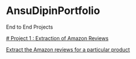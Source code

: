 # AnsuDipinPortfolio
End to End Projects

[# Project 1 : Extraction of Amazon Reviews](https://github.com/ANSU-DIPIN/project1reviews)

[Extract the Amazon reviews for a particular product](https://ansu-dipin.github.io/project1reviews/)
